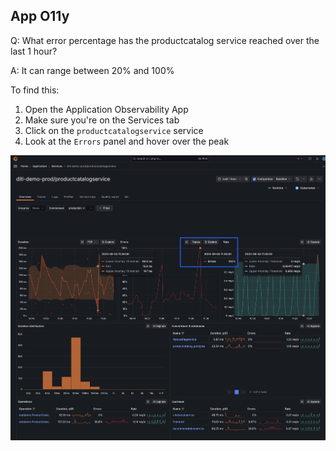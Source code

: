 ## App O11y
Q: What error percentage has the productcatalog service reached over the last 1 hour?

A: It can range between 20% and 100%

To find this:
1. Open the Application Observability App
1. Make sure you're on the Services tab 
1. Click on the `productcatalogservice` service
1. Look at the `Errors` panel and hover over the peak

![Errorsl](/images/breakout_1/2.2-app-olly.png)

